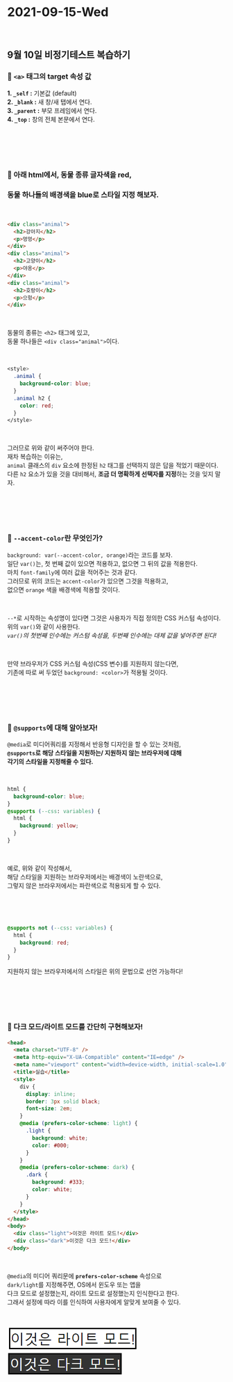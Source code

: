 # 2021-09-15-Wed

<br/>

## 9월 10일 비정기테스트 복습하기

### 🌽 `<a>` 태그의 target 속성 값

**1. `_self` :** 기본값 (default)  
**2. `_blank` :** 새 창/새 탭에서 연다.  
**3. `_parent` :** 부모 프레임에서 연다.  
**4. `_top` :** 창의 전체 본문에서 연다.

<br/>
<br/>
<br/>
<br/>

### 🥕 아래 html에서, 동물 종류 글자색을 red,

### 동물 하나들의 배경색을 blue로 스타일 지정 해보자.

<br/>

```html
<div class="animal">
  <h2>강아지</h2>
  <p>멍멍</p>
</div>
<div class="animal">
  <h2>고양이</h2>
  <p>야옹</p>
</div>
<div class="animal">
  <h2>호랑이</h2>
  <p>으헝</p>
</div>
```

<br/>

동물의 종류는 `<h2>` 태그에 있고,  
동물 하나들은 `<div class="animal">`이다.

<br/>

```css
<style>
  .animal {
    background-color: blue;
  }
  .animal h2 {
    color: red;
  }
</style>
```

<br/>

그러므로 위와 같이 써주어야 한다.  
재차 복습하는 이유는,  
`animal` 클래스의 `div` 요소에 한정된 `h2` 태그를 선택하지 않은 답을 적었기 때문이다.  
다른 `h2` 요소가 있을 것을 대비해서, **조금 더 명확하게 선택자를 지정**하는 것을 잊지 말자.

<br/>
<br/>
<br/>
<br/>

### 🥔 `--accent-color`란 무엇인가?

`background: var(--accent-color, orange)`라는 코드를 보자.  
일단 `var()`는, 첫 번째 값이 있으면 적용하고, 없으면 그 뒤의 값을 적용한다.  
마치 `font-family`에 여러 값을 적어주는 것과 같다.  
그러므로 위의 코드는 `accent-color`가 있으면 그것을 적용하고,  
없으면 `orange` 색을 배경색에 적용할 것이다.

<br/>

`--*`로 시작하는 속성명이 있다면 그것은 사용자가 직접 정의한 CSS 커스텀 속성이다.  
위의 `var()`와 같이 사용한다.  
_`var()`의 첫번째 인수에는 커스텀 속성을, 두번째 인수에는 대체 값을 넣어주면 된다!_

<br/>

만약 브라우저가 CSS 커스텀 속성(CSS 변수)를 지원하지 않는다면,  
기존에 따로 써 두었던 `background: <color>`가 적용될 것이다.

<br/>
<br/>
<br/>
<br/>

### 🍠 `@supports`에 대해 알아보자!

`@media`로 미디어쿼리를 지정해서 반응형 디자인을 할 수 있는 것처럼,  
**`@supports`로 해당 스타일을 지원하는/ 지원하지 않는 브라우저에 대해  
각기의 스타일을 지정해줄 수 있다.**

<br/>

```css
html {
  background-color: blue;
}
@supports (--css: variables) {
  html {
    background: yellow;
  }
}
```

<br/>

예로, 위와 같이 작성해서,  
해당 스타일을 지원하는 브라우저에서는 배경색이 노란색으로,  
그렇지 않은 브라우저에서는 파란색으로 적용되게 할 수 있다.

<br/>
<br/>
<br/>

```css
@supports not (--css: variables) {
  html {
    background: red;
  }
}
```

지원하지 않는 브라우저에서의 스타일은 위의 문법으로 선언 가능하다!

<br/>
<br/>
<br/>
<br/>

### 🥐 다크 모드/라이트 모드를 간단히 구현해보자!

```html
<head>
  <meta charset="UTF-8" />
  <meta http-equiv="X-UA-Compatible" content="IE=edge" />
  <meta name="viewport" content="width=device-width, initial-scale=1.0" />
  <title>실습</title>
  <style>
    div {
      display: inline;
      border: 3px solid black;
      font-size: 2em;
    }
    @media (prefers-color-scheme: light) {
      .light {
        background: white;
        color: #000;
      }
    }
    @media (prefers-color-scheme: dark) {
      .dark {
        background: #333;
        color: white;
      }
    }
  </style>
</head>
<body>
  <div class="light">이것은 라이트 모드!</div>
  <div class="dark">이것은 다크 모드!</div>
</body>
```

<br/>

`@media`의 미디어 쿼리문에 **`prefers-color-scheme`** 속성으로  
`dark/light`를 지정해주면, OS에서 윈도우 또는 앱을  
다크 모드로 설정했는지, 라이트 모드로 설정했는지 인식한다고 한다.  
그래서 설정에 따라 이를 인식하여 사용자에게 알맞게 보여줄 수 있다.

<br/>
<br/>

<img src="../images/2021-09-15-1차-비정기테스트-라이트모드.png">

<br/>

<img src="../images/2021-09-15-1차-비정기테스트-다크모드.png">

<br/>
<br/>
